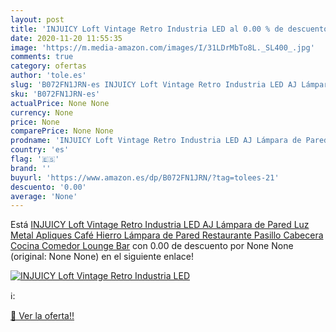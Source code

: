 ```yaml
---
layout: post
title: 'INJUICY Loft Vintage Retro Industria LED al 0.00 % de descuento'
date: 2020-11-20 11:55:35
image: 'https://m.media-amazon.com/images/I/31LDrMbTo8L._SL400_.jpg'
comments: true
category: ofertas
author: 'tole.es'
slug: 'B072FN1JRN-es INJUICY Loft Vintage Retro Industria LED AJ Lámpara de...'
sku: 'B072FN1JRN-es'
actualPrice: None None
currency: None
price: None
comparePrice: None None
prodname: 'INJUICY Loft Vintage Retro Industria LED AJ Lámpara de Pared Luz Metal Apliques Café Hierro Lámpara de Pared Restaurante Pasillo Cabecera Cocina Comedor Lounge Bar'
country: 'es'
flag: '🇪🇸'
brand: ''
buyurl: 'https://www.amazon.es/dp/B072FN1JRN/?tag=tolees-21'
descuento: '0.00'
average: 'None'
---
```


Está [INJUICY Loft Vintage Retro Industria LED AJ Lámpara de Pared Luz Metal Apliques Café Hierro Lámpara de Pared Restaurante Pasillo Cabecera Cocina Comedor Lounge Bar](https://www.amazon.es/dp/B072FN1JRN/?tag=tolees-21) con 0.00 de descuento por None None (original: None None) en el siguiente enlace!

[![INJUICY Loft Vintage Retro Industria LED](https://m.media-amazon.com/images/I/31LDrMbTo8L._SL400_.jpg)](https://www.amazon.es/dp/B072FN1JRN/?tag=tolees-21)

ℹ️:


[🛒 Ver la oferta!!](https://www.amazon.es/dp/B072FN1JRN/?tag=tolees-21)

